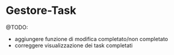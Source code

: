 # Gestore-Task
@TODO:
- aggiungere funzione di modifica completato/non completato
- correggere visualizzazione dei task completati
